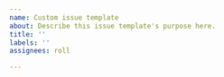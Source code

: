 ```yaml
---
name: Custom issue template
about: Describe this issue template's purpose here.
title: ''
labels: ''
assignees: roll

---
```



